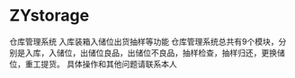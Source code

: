 # ZYstorage
仓库管理系统 入库装箱入储位出货抽样等功能
仓库管理系统总共有9个模块，分别是入库，入储位，出储位良品，出储位不良品，抽样检查，抽样归还，更换储位，重工提货。
具体操作和其他问题请联系本人
